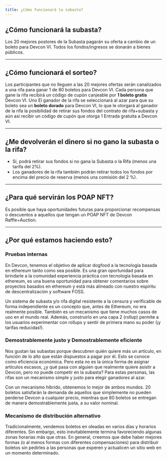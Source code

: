 ```yaml
---
title: ¿Cómo funcionará la subasta?
---
```


<span id="auction"></span>

## ¿Cómo funcionará la subasta?

Los 20 mejores postores de la Subasta pagarán su oferta a cambio de un boleto para Devcon VI. Todos los fondos/ingresos se donarán a bienes públicos.

---

<span id="raffle"></span>

## ¿Cómo funcionará el sorteo?

Los participantes que no lleguen a las 20 mejores ofertas serán canalizados a una rifa para ganar 1 de 80 boletos para Devcon VI. Cada persona que gane la rifa recibirá un código de cupón canjeable por **1 boleto gratis** Devcon VI. Uno El ganador de la rifa se seleccionará al azar para que su boleto sea un **boleto dorado** para Devcon VI, lo que le otorgará al ganador de la rifa la posibilidad de retirar sus fondos del contrato de rifa+subasta y aún así recibir un código de cupón que otorga 1 Entrada gratuita a Devcon VI.

---

<span id="withdrawal"></span>

## ¿Me devolverán el dinero si no gano la subasta o la rifa?

- Sí, podrá retirar sus fondos si no gana la Subasta o la Rifa (menos una tarifa del 2%).
- Los ganadores de la rifa también podrán retirar todos los fondos por encima del precio de reserva (menos una comisión del 2 %).

---

<span id="poap"></span>

## ¿Para qué servirán los POAP NFT?

Es posible que haya oportunidades futuras para proporcionar recompensas o descuentos a aquellos que tengan un POAP NFT de Devcon Raffle+Auction.

---

<span id="why"></span>

## ¿Por qué estamos haciendo esto?

### Pruebas internas

En Devcon, tenemos el objetivo de aplicar dogfood a la tecnología basada en ethereum tanto como sea posible. Es una gran oportunidad para brindarle a la comunidad experiencia práctica con tecnología basada en ethereum, es una buena oportunidad para obtener comentarios sobre proyectos basados ​​en ethereum y está más alineado con nuestro espíritu de descentralización y software FOSS.

Un sistema de subasta y/o rifa digital resistente a la censura y verificable de forma independiente es un concepto que, antes de Ethereum, no era realmente posible. También es un mecanismo que tiene muchos casos de uso en el mundo real. Además, construirlo en una capa 2 (rollup) permite a los usuarios experimentar con rollups y sentir de primera mano su poder (¡y tarifas reducidas!).

### Demostrablemente justo y Demostrablemente eficiente

Nos gustan las subastas porque descubren quién quiere más un artículo, en función de lo alto que están dispuestos a pagar por él. Esto se conoce como eficiencia económica. Pero esta no es la única forma de asignar artículos escasos, ¿y qué pasa con alguien que realmente quiere asistir a Devcon, pero no puede competir en la subasta? Para estas personas, las rifas son un mecanismo simple y justo para elegir ganadores al azar.

Con un mecanismo híbrido, obtenemos lo mejor de ambos mundos. 20 boletos satisfarán la demanda de aquellos que simplemente no pueden perderse Devcon a cualquier precio, mientras que 80 boletos se entregan de manera demostrablemente justa, a su valor nominal.

### Mecanismo de distribución alternativo

Tradicionalmente, vendemos boletos en oleadas en varios días y horarios diferentes. Sin embargo, esto inevitablemente termina favoreciendo algunas zonas horarias más que otras. En general, creemos que debe haber mejores formas (o al menos formas con diferentes compensaciones) para distribuir boletos sin pedirles a las personas que esperen y actualicen un sitio web en un momento determinado.
